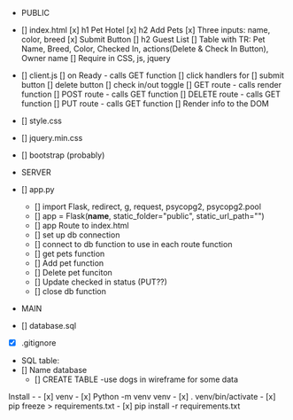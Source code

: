 - PUBLIC
- [] index.html
    [x] h1 Pet Hotel
    [x] h2 Add Pets
    [x] Three inputs: name, color, breed
    [x] Submit Button
    [] h2 Guest List
    [] Table with TR: Pet Name, Breed, Color, Checked In, actions(Delete & Check In Button), Owner name
    [] Require in CSS, js, jquery
- [] client.js
    [] on Ready - calls GET function
        [] click handlers for
            [] submit button
            [] delete button
            [] check in/out toggle
    [] GET route - calls render function
    [] POST route - calls GET function
    [] DELETE route - calls GET function
    [] PUT route - calls GET function
    [] Render info to the DOM
- [] style.css
- [] jquery.min.css
- [] bootstrap (probably)

- SERVER
- [] app.py
    - [] import Flask, redirect, g, request, psycopg2, psycopg2.pool
    - [] app = Flask(__name__, static_folder="public", static_url_path="")
    - [] app Route to index.html
    - [] set up db connection
    - [] connect to db function to use in each route function
    - [] get pets function
    - [] Add pet function
    - [] Delete pet funciton
    - [] Update checked in status (PUT??)
    - [] close db function


- MAIN
- [] database.sql
- [x] .gitignore

- SQL table:
- [] Name database
    - [] CREATE TABLE
    -use dogs in wireframe for some data
    
Install - 
    - [x] venv 
    - [x] Python -m venv venv
    - [x] . venv/bin/activate 
    - [x] pip freeze > requirements.txt
    - [x] pip install -r requirements.txt